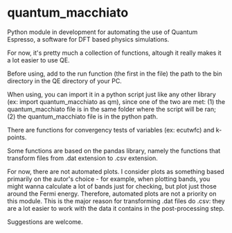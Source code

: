 # quantum_macchiato
Python module in development for automating the use of Quantum Espresso, a software for DFT based physics simulations.

For now, it's pretty much a collection of functions, altough it really makes it a lot easier to use QE.

Before using, add to the run function (the first in the file) the path to the bin directory in the QE directory of your PC.

When using, you can import it in a python script just like any other library (ex: import quantum_macchiato as qm), since one of the two are met: (1) the quantum_macchiato file is in the same folder where the script will be ran; (2) the quantum_macchiato file is in the python path.

There are functions for convergency tests of variables (ex: ecutwfc) and k-points.

Some functions are based on the pandas library, namely the functions that transform files from .dat extension to .csv extension.

For now, there are not automated plots. I consider plots as something based primarily on the autor's choice - for example, when plotting bands, you might wanna calculate a lot of bands just for checking, but plot just those around the Fermi energy. Therefore, automated plots are not a priority on this module. This is the major reason for transforming .dat files do .csv: they are a lot easier to work with the data it contains in the post-processing step.

Suggestions are welcome.
